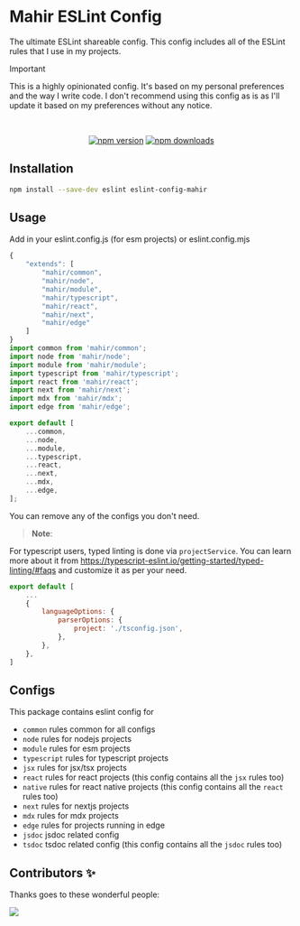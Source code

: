 # Mahir ESLint Config

The ultimate ESLint shareable config. This config includes all of the ESLint rules that I use in my projects.

> [!Important]
> This is a highly opinionated config. It's based on my personal preferences and the way I write code.
> I don't recommend using this config as is as I'll update it based on my preferences without any notice.

<div align="center">
 <br />
 <p>
  <a href="https://www.npmjs.com/package/eslint-config-mahir"><img src="https://img.shields.io/npm/v/eslint-config-mahir.svg?maxAge=3600" alt="npm version" /></a>
  <a href="https://www.npmjs.com/package/eslint-config-mahir"><img src="https://img.shields.io/npm/dw/eslint-config-mahir.svg?maxAge=3600" alt="npm downloads" /></a>
 </p>
</div>

## Installation

```bash
npm install --save-dev eslint eslint-config-mahir
```

## Usage

Add in your eslint.config.js (for esm projects) or eslint.config.mjs

```js
{
	"extends": [
		"mahir/common",
		"mahir/node",
		"mahir/module",
		"mahir/typescript",
		"mahir/react",
		"mahir/next",
		"mahir/edge"
	]
}
import common from 'mahir/common';
import node from 'mahir/node';
import module from 'mahir/module';
import typescript from 'mahir/typescript';
import react from 'mahir/react';
import next from 'mahir/next';
import mdx from 'mahir/mdx';
import edge from 'mahir/edge';

export default [
	...common,
	...node,
	...module,
	...typescript,
	...react,
	...next,
	...mdx,
	...edge,
];

```

You can remove any of the configs you don't need.

> **Note**:

For typescript users, typed linting is done via `projectService`. You can learn more about it from https://typescript-eslint.io/getting-started/typed-linting/#faqs and customize it as per your need.

```js
export default [
	...
	{
		languageOptions: {
			parserOptions: {
				project: './tsconfig.json',
			},
		},
	},
]
```

## Configs

This package contains eslint config for

- `common` rules common for all configs
- `node` rules for nodejs projects
- `module` rules for esm projects
- `typescript` rules for typescript projects
- `jsx` rules for jsx/tsx projects
- `react` rules for react projects (this config contains all the `jsx` rules too)
- `native` rules for react native projects (this config contains all the `react` rules too)
- `next` rules for nextjs projects
- `mdx` rules for mdx projects
- `edge` rules for projects running in edge
- `jsdoc` jsdoc related config
- `tsdoc` tsdoc related config (this config contains all the `jsdoc` rules too)

## Contributors ✨

Thanks goes to these wonderful people:

<a href="https://github.com/imranbarbhuiya/eslint-config-mahir/graphs/contributors">
    <img src="https://contrib.rocks/image?repo=imranbarbhuiya/eslint-config-mahir" />
</a>
